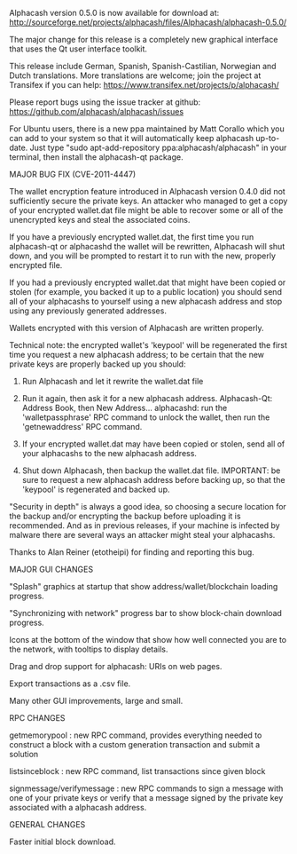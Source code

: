 Alphacash version 0.5.0 is now available for download at:
http://sourceforge.net/projects/alphacash/files/Alphacash/alphacash-0.5.0/

The major change for this release is a completely new graphical interface that uses the Qt user interface toolkit.

This release include German, Spanish, Spanish-Castilian, Norwegian and Dutch translations. More translations are welcome; join the project at Transifex if you can help:
https://www.transifex.net/projects/p/alphacash/

Please report bugs using the issue tracker at github:
https://github.com/alphacash/alphacash/issues

For Ubuntu users, there is a new ppa maintained by Matt Corallo which you can add to your system so that it will automatically keep alphacash up-to-date.  Just type "sudo apt-add-repository ppa:alphacash/alphacash" in your terminal, then install the alphacash-qt package.

MAJOR BUG FIX  (CVE-2011-4447)

The wallet encryption feature introduced in Alphacash version 0.4.0 did not sufficiently secure the private keys. An attacker who
managed to get a copy of your encrypted wallet.dat file might be able to recover some or all of the unencrypted keys and steal the
associated coins.

If you have a previously encrypted wallet.dat, the first time you run alphacash-qt or alphacashd the wallet will be rewritten, Alphacash will
shut down, and you will be prompted to restart it to run with the new, properly encrypted file.

If you had a previously encrypted wallet.dat that might have been copied or stolen (for example, you backed it up to a public
location) you should send all of your alphacashs to yourself using a new alphacash address and stop using any previously generated addresses.

Wallets encrypted with this version of Alphacash are written properly.

Technical note: the encrypted wallet's 'keypool' will be regenerated the first time you request a new alphacash address; to be certain that the
new private keys are properly backed up you should:

1. Run Alphacash and let it rewrite the wallet.dat file

2. Run it again, then ask it for a new alphacash address.
Alphacash-Qt: Address Book, then New Address...
alphacashd: run the 'walletpassphrase' RPC command to unlock the wallet,  then run the 'getnewaddress' RPC command.

3. If your encrypted wallet.dat may have been copied or stolen, send  all of your alphacashs to the new alphacash address.

4. Shut down Alphacash, then backup the wallet.dat file.
IMPORTANT: be sure to request a new alphacash address before backing up, so that the 'keypool' is regenerated and backed up.

"Security in depth" is always a good idea, so choosing a secure location for the backup and/or encrypting the backup before uploading it is recommended. And as in previous releases, if your machine is infected by malware there are several ways an attacker might steal your alphacashs.

Thanks to Alan Reiner (etotheipi) for finding and reporting this bug.

MAJOR GUI CHANGES

"Splash" graphics at startup that show address/wallet/blockchain loading progress.

"Synchronizing with network" progress bar to show block-chain download progress.

Icons at the bottom of the window that show how well connected you are to the network, with tooltips to display details.

Drag and drop support for alphacash: URIs on web pages.

Export transactions as a .csv file.

Many other GUI improvements, large and small.

RPC CHANGES

getmemorypool : new RPC command, provides everything needed to construct a block with a custom generation transaction and submit a solution

listsinceblock : new RPC command, list transactions since given block

signmessage/verifymessage : new RPC commands to sign a message with one of your private keys or verify that a message signed by the private key associated with a alphacash address.

GENERAL CHANGES

Faster initial block download.
